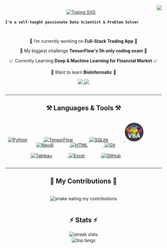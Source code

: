 <img align="right" src="https://visitor-badge.laobi.icu/badge?page_id=trystan-geoffre.trystan-geoffre" />


<p align="center">
  <a href="https://git.io/typing-svg"><img src="http://readme-typing-svg.herokuapp.com?font=Fira+Code&duration=4000&pause=000&color=BBF0FF&center=true&random=false&width=500&height=51&lines=Welcome+to+my+GitHub%F0%9F%91%8B+;I'm+Trystan!;" alt="Typing SVG"/></a>
</p>


**`I'm a self-taught passionate Data Scientist & Problem Solver`**

<br/>

<div align="center">
 
 🚀 I’m currently working on **Full-Stack Trading App** 🚀
 
 🌋 My biggest challenge **TensorFlow's 5h only coding exam** 🌋

 📈 Currently Learning **Deep & Machine Learning for Financial Market** 📈

 🧬 Want to learn **BioInformatic** 🧬

 </div>
<div align="center"> 
  <a href="mailto:trystan.geoffre@gmail.com">
    <img src="https://img.shields.io/badge/Gmail-333333?style=for-the-badge&logo=gmail&logoColor=white" />
  </a>
  <a href="https://www.linkedin.com/in/trystan-geoffre-03/">
    <img src="https://img.shields.io/badge/LinkedIn-0077B5?style=for-the-badge&logo=linkedin&logoColor=white" />
  </a>
</div>

<br/>

---

<h2 align="center">⚒️ Languages & Tools ⚒️</h2>

<br />

<div align="center">
  <a href="https://www.python.org" target="_blank" rel="noreferrer">
    <img alt="Python" width="60px" style="padding-right:50px;" src="https://cdn.jsdelivr.net/gh/devicons/devicon/icons/python/python-original-wordmark.svg"/>
  </a>
  <a href="https://www.tensorflow.org" target="_blank" rel="noreferrer">
    <img alt="TensorFlow" width="60px" style="padding-right:50px;" src="https://cdn.jsdelivr.net/gh/devicons/devicon/icons/tensorflow/tensorflow-original.svg" />
  </a>
  <a href="https://www.sqlite.org/index.html" target="_blank" rel="noreferrer">
    <img alt="SQLite" width="60px" style="padding-right:50px;" src="https://cdn.jsdelivr.net/gh/devicons/devicon/icons/sqlite/sqlite-original-wordmark.svg" />
  </a>
  <a href="https://learn.microsoft.com/en-us/office/vba/library-reference/concepts/getting-started-with-vba-in-office" target="_blank" rel="noreferrer">
    <img alt="VBA" width="60px" style="padding-right:50px;" src="https://raw.githubusercontent.com/github/explore/71e4a0fc524fd1d7a0d9a940aa6b91f31458a87b/topics/vba/vba.png" />
  </a>
  <a href="https://neo4j.com/?utm_source=google&utm_medium=PaidSearch&utm_campaign=GDB&utm_content=EMEA-X-Conversion-GDB-Text&utm_term=neo4j&gad_source=1&gclid=CjwKCAiAjfyqBhAsEiwA-UdzJEbblz-V1ymowkatmnscjIQsHSodspp_UqBsF5wl1APfRxcHGq_Y7BoCA8MQAvD_BwE" target="_blank" rel="noreferrer">
    <img alt="Neo4j" width="60px" style="padding-right:50px;" src="https://cdn.jsdelivr.net/gh/devicons/devicon/icons/neo4j/neo4j-original-wordmark.svg" />
  </a>
  <a href="https://html.spec.whatwg.org" target="_blank" rel="noreferrer">
    <img alt="HTML" width="60px" style="padding-right:50px;" src="https://cdn.jsdelivr.net/gh/devicons/devicon/icons/html5/html5-original-wordmark.svg" />
  </a>
  <a href="https://git-scm.com" target="_blank" rel="noreferrer">
    <img alt="Git" width="60px" style="padding-right:50px;" src="https://cdn.jsdelivr.net/gh/devicons/devicon/icons/git/git-plain-wordmark.svg" />
  </a>
</div>

<br />

<div align="center">
  <a href="https://www.tableau.com" target="_blank" rel="noreferrer">
    <img alt="Tableau" width="50px" style="padding-right:50px;" src="https://www.selectdistinct.co.uk/wp-content/uploads/2023/03/Tableau-logo-removebg-preview.png" />
  </a>
  <a href="https://www.microsoft.com/en-us/microsoft-365/excel" target="_blank" rel="noreferrer">
    <img alt="Excel" width="50px" style="padding-right:50px;" src="https://upload.wikimedia.org/wikipedia/commons/thumb/3/34/Microsoft_Office_Excel_%282019–present%29.svg/2203px-Microsoft_Office_Excel_%282019–present%29.svg.png" />
  </a>
  <a href="https://github.com" target="_blank" rel="noreferrer">
    <img alt="GitHub" width="50px" style="padding-right:50px;" src="https://cdn.jsdelivr.net/gh/devicons/devicon/icons/github/github-original-wordmark.svg" />
  </a>
</div>
<br />

---
<div align="center">
  <h2>🚧 My Contributions 🚧</h2>
  <br>
  <picture>
  <source media="(prefers-color-scheme: dark)" srcset="https://raw.githubusercontent.com/trystan-geoffre/trystan-geoffre/output/github-contribution-grid-snake-dark.svg">
  <source media="(prefers-color-scheme: light)" srcset="https://raw.githubusercontent.com/trystan-geoffre/trystan-geoffre/output/github-contribution-grid-snake.svg">
  <img alt="snake eating my contributions" src="https://raw.githubusercontent.com/trystan-geoffre/trystan-geoffre/output/github-contribution-grid-snake.svg">
</picture>
  <br/><br/>
</div>

<h2 align="center">⚡ Stats ⚡</h2>
<div align=center>
  <img width=390 src="https://github-readme-streak-stats-salesp07.vercel.app/?user=trystan-geoffre&count_private=true&theme=react&border_radius=10" alt="streak stats"/>
  <br/>
  <img width=325 align="center" src="https://github-readme-stats.vercel.app/api/top-langs/?username=trystan-geoffre&hide=HTML&langs_count=8&layout=compact&theme=react&border_radius=10&size_weight=0.5&count_weight=0.5&exclude_repo=github-readme-stats" alt="top langs" />
</div>

<br/>
